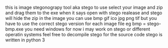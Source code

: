 this is image stegonograpy tool
aka stego
to use select your image and zip and drag them to the exe when it says open with stego realease and stego will hide the zip in the image
you can use bmp gif ico jpg png tif
but you have to use the correct stego version for each image file
eg bmp = stego-bmp.exe
you need windows for now
i may work on stego or different operatin systems
feel free to decompile stego for the source code
stego is written in python 3
